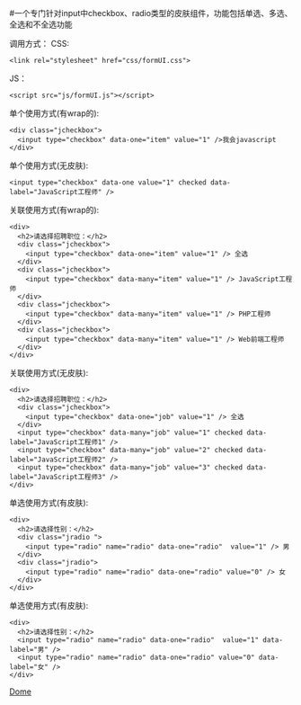 #一个专门针对input中checkbox、radio类型的皮肤组件，功能包括单选、多选、全选和不全选功能

调用方式：
CSS:
```
<link rel="stylesheet" href="css/formUI.css">
```
JS：
```
<script src="js/formUI.js"></script>
```

单个使用方式(有wrap的):
```
<div class="jcheckbox">
  <input type="checkbox" data-one="item" value="1" />我会javascript
</div>
```
单个使用方式(无皮肤):
```
<input type="checkbox" data-one value="1" checked data-label="JavaScript工程师" /> 
```

关联使用方式(有wrap的):
```
<div>
  <h2>请选择招聘职位：</h2>
  <div class="jcheckbox">
    <input type="checkbox" data-one="item" value="1" /> 全选
  </div>
  <div class="jcheckbox">
    <input type="checkbox" data-many="item" value="1" /> JavaScript工程师
  </div>
  <div class="jcheckbox">
    <input type="checkbox" data-many="item" value="1" /> PHP工程师
  </div>
  <div class="jcheckbox">
    <input type="checkbox" data-many="item" value="1" /> Web前端工程师
  </div>
</div>
```

关联使用方式(无皮肤):
```
<div>
  <h2>请选择招聘职位：</h2>
  <div class="jcheckbox">
    <input type="checkbox" data-one="job" value="1" /> 全选
  </div>
  <input type="checkbox" data-many="job" value="1" checked data-label="JavaScript工程师1" /> 
  <input type="checkbox" data-many="job" value="2" checked data-label="JavaScript工程师2" /> 
  <input type="checkbox" data-many="job" value="3" checked data-label="JavaScript工程师3" /> 
</div>
```

单选使用方式(有皮肤):
```
<div>
  <h2>请选择性别：</h2>
  <div class="jradio ">
    <input type="radio" name="radio" data-one="radio"  value="1" /> 男
  </div>
  <div class="jradio">
    <input type="radio" name="radio" data-one="radio" value="0" /> 女
  </div>
</div>
```

单选使用方式(有皮肤):
```
<div>
  <h2>请选择性别：</h2>
  <input type="radio" name="radio" data-one="radio"  value="1" data-label="男" /> 
  <input type="radio" name="radio" data-one="radio" value="0" data-label="女" /> 
</div>
```


[Dome](http://bxcn.github.io/formUI/)
 
 



